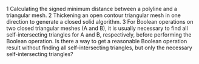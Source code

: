 1 Calculating the signed minimum distance between a polyline and a triangular mesh.
2 Thickening an open contour triangular mesh in one direction to generate a closed solid algorithm.
3 For Boolean operations on two closed triangular meshes (A and B), it is usually necessary to find all self-intersecting triangles for A and B, respectively, before performing the Boolean operation. Is there a way to get a reasonable Boolean operation result without finding all self-intersecting triangles, but only the necessary self-intersecting triangles?
